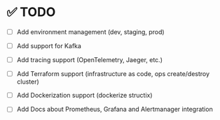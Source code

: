 # ✅ TODO

-   [ ] Add environment management (dev, staging, prod)

-   [ ] Add support for Kafka

-   [ ] Add tracing support (OpenTelemetry, Jaeger, etc.)

-   [ ] Add Terraform support (infrastructure as code, ops create/destroy cluster)

-   [ ] Add Dockerization support (dockerize structix)

-   [ ] Add Docs about Prometheus, Grafana and Alertmanager integration
